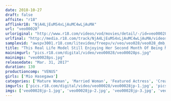 ```yaml
---
date: 2018-10-27
draft: false
affsite: "r18"
afflinkr18: "NjA4LjEuMS4xLjAuMC4wLjAuMA"
url: "veo00028"
urloriginal: "http://www.r18.com/videos/vod/movies/detail/-/id=veo00028"
urlfinal: "http://media.r18.com/track/NjA4LjEuMS4xLjAuMC4wLjAuMA/videos/vod/movies/detail/-/id=veo00028"
samplevid: "awspv3001.r18.com/litevideo/freepv/v/veo/veo028/veo028_dmb_w.mp4"
title: "This Real Life Model Still Enjoying Her Second Month Of Being Married Is Shockingly Appearing In An AV While Her Husband Is Away On Business!! This Married Woman Was Forced To Endure 2 Weeks Without Sex To Prepare For Filming, And Now Her Panties Are Dripping Wet!! She's At Her Limit Of Endurance!! 3 Delicious Sex Scenes For Her AV Debut!! Rei Hasegawa"
mainimgurl: "pics.r18.com/digital/video/veo00028/veo00028ps.jpg"
mainimgs: "veo00028ps.jpg"
releasedate: "Mar. 31, 2017"
duration: 130
productioncomp: "VENUS"
girls: ['Mio Hasegawa']
categories: ['Mature Woman', 'Married Woman', 'Featured Actress', 'Creampie', 'Debut', 'Hi-Def']
imgurls: ['pics.r18.com/digital/video/veo00028/veo00028jp-1.jpg', 'pics.r18.com/digital/video/veo00028/veo00028jp-2.jpg', 'pics.r18.com/digital/video/veo00028/veo00028jp-3.jpg', 'pics.r18.com/digital/video/veo00028/veo00028jp-4.jpg', 'pics.r18.com/digital/video/veo00028/veo00028jp-5.jpg', 'pics.r18.com/digital/video/veo00028/veo00028jp-6.jpg', 'pics.r18.com/digital/video/veo00028/veo00028jp-7.jpg', 'pics.r18.com/digital/video/veo00028/veo00028jp-8.jpg', 'pics.r18.com/digital/video/veo00028/veo00028jp-9.jpg', 'pics.r18.com/digital/video/veo00028/veo00028jp-10.jpg', 'pics.r18.com/digital/video/veo00028/veo00028jp-11.jpg', 'pics.r18.com/digital/video/veo00028/veo00028jp-12.jpg', 'pics.r18.com/digital/video/veo00028/veo00028jp-13.jpg', 'pics.r18.com/digital/video/veo00028/veo00028jp-14.jpg', 'pics.r18.com/digital/video/veo00028/veo00028jp-15.jpg', 'pics.r18.com/digital/video/veo00028/veo00028jp-16.jpg', 'pics.r18.com/digital/video/veo00028/veo00028jp-17.jpg', 'pics.r18.com/digital/video/veo00028/veo00028jp-18.jpg', 'pics.r18.com/digital/video/veo00028/veo00028jp-19.jpg', 'pics.r18.com/digital/video/veo00028/veo00028jp-20.jpg']
imgs: ['veo00028jp-1.jpg', 'veo00028jp-2.jpg', 'veo00028jp-3.jpg', 'veo00028jp-4.jpg', 'veo00028jp-5.jpg', 'veo00028jp-6.jpg', 'veo00028jp-7.jpg', 'veo00028jp-8.jpg', 'veo00028jp-9.jpg', 'veo00028jp-10.jpg', 'veo00028jp-11.jpg', 'veo00028jp-12.jpg', 'veo00028jp-13.jpg', 'veo00028jp-14.jpg', 'veo00028jp-15.jpg', 'veo00028jp-16.jpg', 'veo00028jp-17.jpg', 'veo00028jp-18.jpg', 'veo00028jp-19.jpg', 'veo00028jp-20.jpg']
---
```

